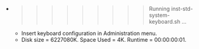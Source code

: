 * >>>>>>>>> Running inst-std-system-keyboard.sh ...
  * Insert keyboard configuration in Administration menu.
  * Disk size = 6227080K. Space Used = 4K. Runtime = 00:00:00:01.
